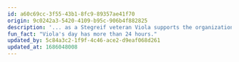 ```yaml
---
id: a60c69cc-3f55-43b1-8fc9-89357ae41f70
origin: 9c0242a3-5420-4109-b95c-906b4f882825
description: '... as a Stegreif veteran Viola supports the organization, the artistic team and the musicians in her role as stage director. Apart from Stegreif, she is also active as a horn player, freelance artist and pedagogue.'
fun_fact: "Viola's day has more than 24 hours."
updated_by: 5c84a3c2-1f9f-4c46-ace2-d9eaf068d261
updated_at: 1686048008
---
```

